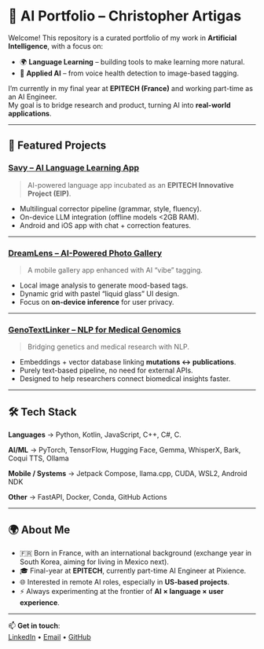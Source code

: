 # 🧠 AI Portfolio – Christopher Artigas

Welcome! This repository is a curated portfolio of my work in **Artificial Intelligence**, with a focus on:
- 🌍 **Language Learning** – building tools to make learning more natural.
- 🔬 **Applied AI** – from voice health detection to image-based tagging.

I’m currently in my final year at **EPITECH (France)** and working part-time as an AI Engineer.  
My goal is to bridge research and product, turning AI into **real-world applications**.

---

## 🚀 Featured Projects

### [Savy – AI Language Learning App](./Savy)
> AI-powered language app incubated as an **EPITECH Innovative Project (EIP)**.  

- Multilingual corrector pipeline (grammar, style, fluency).  
- On-device LLM integration (offline models <2GB RAM).  
- Android and iOS app with chat + correction features.  

---

### [DreamLens – AI-Powered Photo Gallery](./DreamLens)
> A mobile gallery app enhanced with AI “vibe” tagging.  

- Local image analysis to generate mood-based tags.  
- Dynamic grid with pastel “liquid glass” UI design.  
- Focus on **on-device inference** for user privacy.  

---

### [GenoTextLinker – NLP for Medical Genomics](./GenoTextLinker)
> Bridging genetics and medical research with NLP.  

- Embeddings + vector database linking **mutations ↔ publications**.  
- Purely text-based pipeline, no need for external APIs.  
- Designed to help researchers connect biomedical insights faster.  

---

## 🛠️ Tech Stack
**Languages** → Python, Kotlin, JavaScript, C++, C#, C.

**AI/ML** → PyTorch, TensorFlow, Hugging Face, Gemma, WhisperX, Bark, Coqui TTS, Ollama

**Mobile / Systems** → Jetpack Compose, llama.cpp, CUDA, WSL2, Android NDK  

**Other** → FastAPI, Docker, Conda, GitHub Actions

---

## 🌍 About Me
- 🇫🇷 Born in France, with an international background (exchange year in South Korea, aiming for living in Mexico next).  
- 🎓 Final-year at **EPITECH**, currently part-time AI Engineer at Pixience.  
- 🌐 Interested in remote AI roles, especially in **US-based projects**.  
- ⚡ Always experimenting at the frontier of **AI × language × user experience**.  

---

📫 **Get in touch**:  
[LinkedIn](https://www.linkedin.com/in/christopher-artigas-fuentes/) • [Email](mailto:chrisartigas.ai@gmail.com) • [GitHub](https://github.com/ArtigasChristopher)
